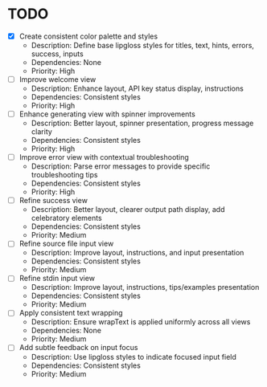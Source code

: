 # TODO

- [x] Create consistent color palette and styles
  - Description: Define base lipgloss styles for titles, text, hints, errors, success, inputs
  - Dependencies: None
  - Priority: High
- [ ] Improve welcome view
  - Description: Enhance layout, API key status display, instructions
  - Dependencies: Consistent styles
  - Priority: High
- [ ] Enhance generating view with spinner improvements
  - Description: Better layout, spinner presentation, progress message clarity
  - Dependencies: Consistent styles
  - Priority: High
- [ ] Improve error view with contextual troubleshooting
  - Description: Parse error messages to provide specific troubleshooting tips
  - Dependencies: Consistent styles
  - Priority: High
- [ ] Refine success view
  - Description: Better layout, clearer output path display, add celebratory elements
  - Dependencies: Consistent styles
  - Priority: Medium
- [ ] Refine source file input view
  - Description: Improve layout, instructions, and input presentation
  - Dependencies: Consistent styles
  - Priority: Medium
- [ ] Refine stdin input view
  - Description: Improve layout, instructions, tips/examples presentation
  - Dependencies: Consistent styles
  - Priority: Medium
- [ ] Apply consistent text wrapping
  - Description: Ensure wrapText is applied uniformly across all views
  - Dependencies: None
  - Priority: Medium
- [ ] Add subtle feedback on input focus
  - Description: Use lipgloss styles to indicate focused input field
  - Dependencies: Consistent styles
  - Priority: Medium
